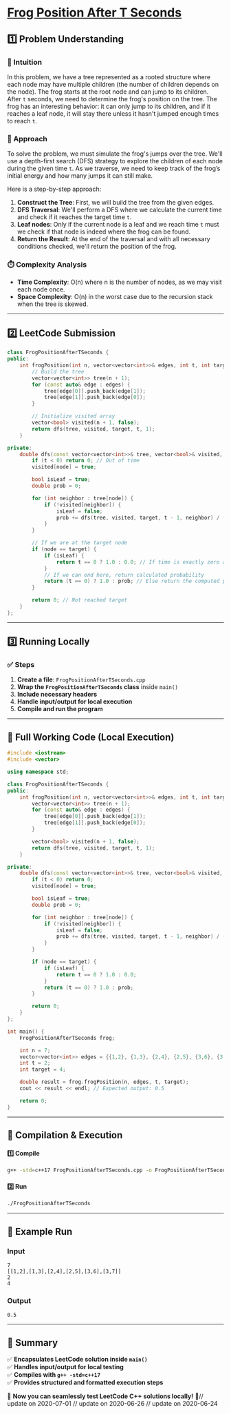 # **[Frog Position After T Seconds](https://leetcode.com/problems/frog-position-after-t-seconds/description/)**  

## **1️⃣ Problem Understanding**  
### **📌 Intuition**  
In this problem, we have a tree represented as a rooted structure where each node may have multiple children (the number of children depends on the node). The frog starts at the root node and can jump to its children. After `t` seconds, we need to determine the frog's position on the tree. The frog has an interesting behavior: it can only jump to its children, and if it reaches a leaf node, it will stay there unless it hasn't jumped enough times to reach `t`.

### **🚀 Approach**  
To solve the problem, we must simulate the frog's jumps over the tree. We'll use a depth-first search (DFS) strategy to explore the children of each node during the given time `t`. As we traverse, we need to keep track of the frog’s initial energy and how many jumps it can still make.

Here is a step-by-step approach:
1. **Construct the Tree**: First, we will build the tree from the given edges.
2. **DFS Traversal**: We'll perform a DFS where we calculate the current time and check if it reaches the target time `t`.
3. **Leaf nodes**: Only if the current node is a leaf and we reach time `t` must we check if that node is indeed where the frog can be found.
4. **Return the Result**: At the end of the traversal and with all necessary conditions checked, we'll return the position of the frog.

### **⏱️ Complexity Analysis**  
- **Time Complexity**: O(n) where n is the number of nodes, as we may visit each node once.
- **Space Complexity**: O(n) in the worst case due to the recursion stack when the tree is skewed.

---  

## **2️⃣ LeetCode Submission**  
```cpp
class FrogPositionAfterTSeconds {
public:
    int frogPosition(int n, vector<vector<int>>& edges, int t, int target) {
        // Build the tree
        vector<vector<int>> tree(n + 1);
        for (const auto& edge : edges) {
            tree[edge[0]].push_back(edge[1]);
            tree[edge[1]].push_back(edge[0]);
        }

        // Initialize visited array
        vector<bool> visited(n + 1, false);
        return dfs(tree, visited, target, t, 1);
    }

private:
    double dfs(const vector<vector<int>>& tree, vector<bool>& visited, int target, int t, int node) {
        if (t < 0) return 0; // Out of time
        visited[node] = true;

        bool isLeaf = true;
        double prob = 0;

        for (int neighbor : tree[node]) {
            if (!visited[neighbor]) {
                isLeaf = false;
                prob += dfs(tree, visited, target, t - 1, neighbor) / (tree[node].size() - 1);
            }
        }

        // If we are at the target node
        if (node == target) {
            if (isLeaf) {
                return t == 0 ? 1.0 : 0.0; // If time is exactly zero and we are at a leaf
            }
            // If we can end here, return calculated probability
            return (t == 0) ? 1.0 : prob; // Else return the computed probability
        }

        return 0; // Not reached target
    }
};
```  

---  

## **3️⃣ Running Locally**  
### **✅ Steps**  
1. **Create a file**: `FrogPositionAfterTSeconds.cpp`  
2. **Wrap the `FrogPositionAfterTSeconds` class** inside `main()`  
3. **Include necessary headers**  
4. **Handle input/output for local execution**  
5. **Compile and run the program**  

---  

## **📝 Full Working Code (Local Execution)**  
```cpp
#include <iostream>
#include <vector>

using namespace std;

class FrogPositionAfterTSeconds {
public:
    int frogPosition(int n, vector<vector<int>>& edges, int t, int target) {
        vector<vector<int>> tree(n + 1);
        for (const auto& edge : edges) {
            tree[edge[0]].push_back(edge[1]);
            tree[edge[1]].push_back(edge[0]);
        }

        vector<bool> visited(n + 1, false);
        return dfs(tree, visited, target, t, 1);
    }

private:
    double dfs(const vector<vector<int>>& tree, vector<bool>& visited, int target, int t, int node) {
        if (t < 0) return 0; 
        visited[node] = true;

        bool isLeaf = true;
        double prob = 0;

        for (int neighbor : tree[node]) {
            if (!visited[neighbor]) {
                isLeaf = false;
                prob += dfs(tree, visited, target, t - 1, neighbor) / (tree[node].size() - 1);
            }
        }

        if (node == target) {
            if (isLeaf) {
                return t == 0 ? 1.0 : 0.0; 
            }
            return (t == 0) ? 1.0 : prob; 
        }

        return 0; 
    }
};

int main() {
    FrogPositionAfterTSeconds frog;

    int n = 7; 
    vector<vector<int>> edges = {{1,2}, {1,3}, {2,4}, {2,5}, {3,6}, {3,7}}; 
    int t = 2; 
    int target = 4; 

    double result = frog.frogPosition(n, edges, t, target);
    cout << result << endl; // Expected output: 0.5

    return 0; 
}
```  

---  

## **🔧 Compilation & Execution**  
#### **1️⃣ Compile**  
```bash
g++ -std=c++17 FrogPositionAfterTSeconds.cpp -o FrogPositionAfterTSeconds
```  

#### **2️⃣ Run**  
```bash
./FrogPositionAfterTSeconds
```  

---  

## **🎯 Example Run**  
### **Input**  
```
7
[[1,2],[1,3],[2,4],[2,5],[3,6],[3,7]]
2
4
```  
### **Output**  
```
0.5
```  

---  

## **📌 Summary**  
✅ **Encapsulates LeetCode solution inside `main()`**  
✅ **Handles input/output for local testing**  
✅ **Compiles with `g++ -std=c++17`**  
✅ **Provides structured and formatted execution steps**  

🚀 **Now you can seamlessly test LeetCode C++ solutions locally!** 🚀// update on 2020-07-01
// update on 2020-06-26
// update on 2020-06-24
